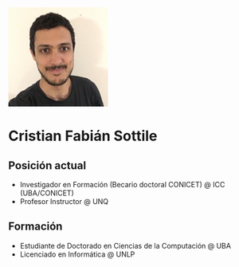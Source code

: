 <img src="./img/avatar.JPG" width="200">

# Cristian Fabián Sottile

## Posición actual

* Investigador en Formación (Becario doctoral CONICET) @ ICC (UBA/CONICET)
* Profesor Instructor @ UNQ

## Formación

* Estudiante de Doctorado en Ciencias de la Computación @ UBA
* Licenciado en Informática @ UNLP